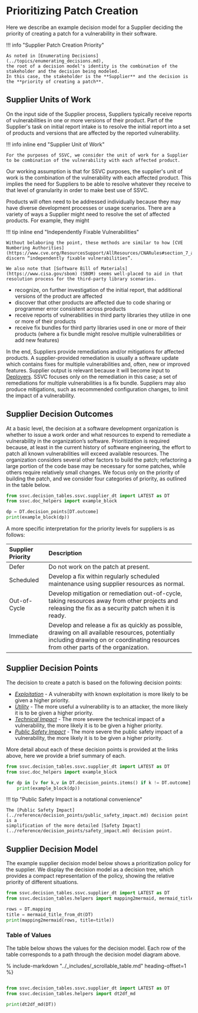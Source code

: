 # Prioritizing Patch Creation

Here we describe an example decision model for a Supplier deciding the priority of creating a patch for a
vulnerability in their software.

!!! info "Supplier Patch Creation Priority"

    As noted in [Enumerating Decisions](../topics/enumerating_decisions.md),
    the root of a decision model's identity is the combination of the stakeholder and the decision being modeled.
    In this case, the stakeholder is the **Supplier** and the decision is the **priority of creating a patch**.

## Supplier Units of Work

On the input side of the Supplier process, Suppliers typically receive reports of vulnerabilities in one or more versions of their product.
Part of the Supplier's task on initial report intake is to resolve the initial report into a set of products and versions that are affected by the reported vulnerability.

!!! info inline end "Supplier Unit of Work"

    For the purposes of SSVC, we consider the unit of work for a Supplier to be combination of the vulnerability with each affected product.

Our working assumption is that for SSVC purposes, the supplier's unit of work is the combination of the vulnerability with each affected product.
This implies the need for Suppliers to be able to resolve whatever they receive to that level of granularity in order to make best use of SSVC.

Products will often need to be addressed individually because they may have diverse development processes or usage scenarios.
There are a variety of ways a Supplier might need to resolve the set of affected products. For example, they might

!!! tip inline end "Independently Fixable Vulnerabilities"

    Without belaboring the point, these methods are similar to how [CVE Numbering Authorities](https://www.cve.org/ResourcesSupport/AllResources/CNARules#section_7_assignment_rules) discern “independently fixable vulnerabilities”.
    
    We also note that [Software Bill of Materials](https://www.cisa.gov/sbom) (SBOM) seems well-placed to aid in that resolution process for the third-party library scenarios.

- recognize, on further investigation of the initial report, that additional versions of the product are affected
- discover that other products are affected due to code sharing or programmer error consistent across products
- receive reports of vulnerabilities in third party libraries they utilize in one or more of their products
- receive fix bundles for third party libraries used in one or more of their products (where a fix bundle might resolve multiple vulnerabilities or add new features)

In the end, Suppliers provide remediations and/or mitigations for affected products.
A supplier-provided remediation is usually a software update which contains fixes for multiple vulnerabilities and, often, new or improved features.
Supplier output is relevant because it will become input to [Deployers](deployer_tree.md).
SSVC focuses only on the remediation in this case; a set of remediations for multiple vulnerabilities is a fix bundle.
Suppliers may also produce mitigations, such as recommended configuration changes, to limit the impact of a vulnerability.

## Supplier Decision Outcomes

At a basic level, the decision at a software development organization is whether to issue a work order and what
resources to expend to remediate a vulnerability in the organization’s software.
Prioritization is required because, at least in the current history of software engineering,
the effort to patch all known vulnerabilities will exceed available resources.
The organization considers several other factors to build the patch; refactoring a large portion of the code base may
be necessary for some patches, while others require relatively small changes.
We focus only on the priority of building the patch, and we consider four categories of priority, as outlined in the table below.


```python exec="true" idprefix=""
from ssvc.decision_tables.ssvc.supplier_dt import LATEST as DT
from ssvc.doc_helpers import example_block

dp = DT.decision_points[DT.outcome]
print(example_block(dp))
```

A more specific interpretation for the priority levels for suppliers is as follows:

| Supplier Priority | Description |
| :---              | :----------  |
| Defer              | Do not work on the patch at present. |
| Scheduled          | Develop a fix within regularly scheduled maintenance using supplier resources as normal. |
| Out-of-Cycle       | Develop mitigation or remediation out-of-cycle, taking resources away from other projects and releasing the fix as a security patch when it is ready. |
| Immediate          | Develop and release a fix as quickly as possible, drawing on all available resources, potentially including drawing on or coordinating resources from other parts of the organization. |

## Supplier Decision Points

The decision to create a patch is based on the following decision points:

- [*Exploitation*](../reference/decision_points/exploitation.md) - A vulnerabilty with known exploitation is more likely to be given a higher priority.
- [*Utility*](../reference/decision_points/utility.md) - The more useful a vulnerability is to an attacker, the more likely it is to be given a higher priority.
- [*Technical Impact*](../reference/decision_points/technical_impact.md) - The more severe the technical impact of a vulnerability, the more likely it is to be given a higher priority.
- [*Public Safety Impact*](../reference/decision_points/public_safety_impact.md) - The more severe the public safety impact of a vulnerability, the more likely it is to be given a higher priority.

More detail about each of these decision points is provided at the links above, here we provide a brief summary of each.

```python exec="true" idprefix=""
from ssvc.decision_tables.ssvc.supplier_dt import LATEST as DT
from ssvc.doc_helpers import example_block

for dp in [v for k,v in DT.decision_points.items() if k != DT.outcome]:
    print(example_block(dp))
```

!!! tip "Public Safety Impact is a notational convenience"

    The [Public Safety Impact](../reference/decision_points/public_safety_impact.md) decision point is a
    simplification of the more detailed [Safety Impact](../reference/decision_points/safety_impact.md) decision point.

## Supplier Decision Model

The example supplier decision model below shows a prioritization policy for the supplier.
We display the decision model as a decision tree, which provides a compact representation of the policy,
showing the relative priority of different situations.

```python exec="true" idprefix=""
from ssvc.decision_tables.ssvc.supplier_dt import LATEST as DT
from ssvc.decision_tables.helpers import mapping2mermaid, mermaid_title_from_dt

rows = DT.mapping
title = mermaid_title_from_dt(DT)
print(mapping2mermaid(rows, title=title))
```

### Table of Values


The table below shows the values for the decision model.
Each row of the table corresponds to a path through the decision model diagram above.

% include-markdown "../_includes/_scrollable_table.md" heading-offset=1 %}


```python exec="true" idprefix=""

from ssvc.decision_tables.ssvc.supplier_dt import LATEST as DT
from ssvc.decision_tables.helpers import dt2df_md

print(dt2df_md(DT))
```
